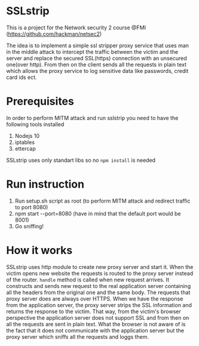 # SSLstrip
This is a project for the Network security 2 course @FMI (https://github.com/hackman/netsec2)

The idea is to implement a simple ssl stripper proxy service that uses man in the middle attack to intercept the traffic between the victim and the server and replace the secured SSL(https) connection with an unsecured one(over http). From then on the client sends all the requests in plain text which allows the proxy service to log sensitive data like passwords, credit card ids ect.

# Prerequisites

In order to perform MITM attack and run sslstrip you need to have the following tools installed

1. Nodejs 10
2. iptables
3. ettercap

SSLstrip uses only standart libs so no `npm install` is needed

# Run instruction

1. Run setup.sh script as root (to perform MITM attack and redirect traffic to port 8080)
2. npm start --port=8080 (have in mind that the default port would be 8001)
3. Go sniffing!

# How it works

SSLstrip uses http module to create new proxy server and start it. When the victim opens new website the requests is routed to the proxy server instead of the router. `handle` method is called when new request arrives. It constructs and sends new request to the real application server containing all the headers from the original one and the same body. The requests that proxy server does are always over HTTPS. When we have the response from the application server, the proxy server strips the SSL information and returns the response to the victim.
That way, from the victim's browser perspective the application server does not support SSL and from then on all the requests are sent in plain text. What the browser is not aware of is the fact that it does not communicate with the application server but the proxy server which sniffs all the requests and loggs them.


